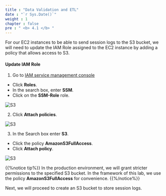 ```yaml
---
title : "Data Validation and ETL"
date : "`r Sys.Date()`"
weight : 1
chapter : false
pre : " <b> 4.1 </b> "
---
```


For our EC2 instances to be able to send session logs to the S3 bucket, we will need to update the IAM Role assigned to the EC2 instance by adding a policy that allows access to S3.

#### Update IAM Role

1. Go to [IAM service management console](https://console.aws.amazon.com/iamv2/home?#/home)
  + Click **Roles**.
  + In the search box, enter **SSM**.
  + Click on the **SSM-Role** role.

![S3](/images/4.s3/002-s3.png)

2. Click **Attach policies**.
 
![S3](/images/4.s3/003-s3.png)

3. In the Search box enter **S3**.
  + Click the policy **AmazonS3FullAccess**.
  + Click **Attach policy**.
 
![S3](/images/4.s3/004-s3.png)
 
{{%notice tip%}}
In the production environment, we will grant stricter permissions to the specified S3 bucket. In the framework of this lab, we use the policy **AmazonS3FullAccess** for convenience.
{{%/notice%}}

Next, we will proceed to create an S3 bucket to store session logs.